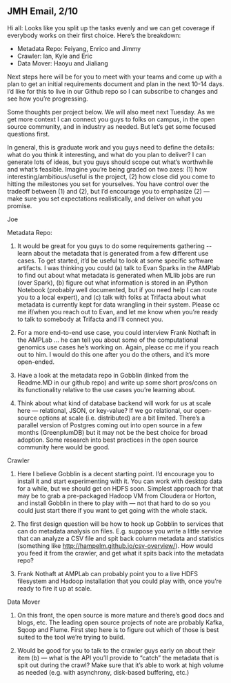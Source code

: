 ## JMH Email, 2/10

Hi all:
Looks like you split up the tasks evenly and we can get coverage if everybody works on their first choice.  Here’s the breakdown:

  - Metadata Repo: Feiyang, Enrico and Jimmy
  - Crawler: Ian, Kyle and Eric
  - Data Mover: Haoyu and Jialiang

Next steps here will be for you to meet with your teams and come up with a plan to get an initial requirements document and plan in the next 10-14 days.  I’d like for this to live in our Github repo so I can subscribe to changes and see how you’re progressing.

Some thoughts per project below.  We will also meet next Tuesday.  As we get more context I can connect you guys to folks on campus, in the open source community, and in industry as needed.  But let’s get some focused questions first.

In general, this is graduate work and you guys need to define the details: what do you think it interesting, and what do you plan to deliver?  I can generate lots of ideas, but you guys should scope out what’s worthwhile and what’s feasible.  Imagine you’re being graded on two axes: (1) how interesting/ambitious/useful is the project, (2) how close did you come to hitting the milestones you set for yourselves.  You have control over the tradeoff between (1) and (2), but I’d encourage you to emphasize (2) — make sure you set expectations realistically, and deliver on what you promise.

Joe

Metadata Repo:

  1. It would be great for you guys to do some requirements gathering -- learn about the metadata that is generated from a few different use cases.  To get started, it’d be useful to look at some specific software artifacts.  I was thinking you could (a) talk to Evan Sparks in the AMPlab to find out about what metadata is generated when MLlib jobs are run (over Spark), (b) figure out what information is stored in an iPython Notebook (probably well documented, but if you need help I can route you to a local expert), and (c) talk with folks at Trifacta about what metadata is currently kept for data wrangling in their system.  Please cc me if/when you reach out to Evan, and let me know when you’re ready to talk to somebody at Trifacta and I’ll connect you.

  1. For a more end-to-end use case, you could interview Frank Nothaft in the AMPLab … he can tell you about some of the computational genomics use cases he’s working on.  Again, please cc me if you reach out to him.  I would do this one after you do the others, and it’s more open-ended.

  1. Have a look at the metadata repo in Gobblin (linked from the Readme.MD in our github repo) and write up some short pros/cons on its functionality relative to the use cases you’re learning about.  

  1. Think about what kind of database backend will work for us at scale here —  relational, JSON, or key-value?  If we go relational, our open-source options at scale (i.e. distributed) are a bit limited.  There’s a parallel version of Postgres coming out into open source in a few months (GreenplumDB) but it may not be the best choice for broad adoption.  Some research into best practices in the open source community here would be good.

Crawler

  1. Here I believe Gobblin is a decent starting point.  I’d encourage you to install it and start experimenting with it.  You can work with desktop data for a while, but we should get on HDFS soon.  Simplest approach for that may be to grab a pre-packaged Hadoop VM from Cloudera or Horton, and install Gobblin in there to play with — not that hard to do so you could just start there if you want to get going with the whole stack.

  1. The first design question will be how to hook up Gobblin to services that can do metadata analysis on files.  E.g. suppose you write a little service that can analyze a CSV file and spit back column metadata and statistics (something like http://hampelm.github.io/csv-overview/).  How would you feed it from the crawler, and get what it spits back into the metadata repo?

  1. Frank Nothaft at AMPLab can probably point you to a live HDFS filesystem and Hadoop installation that you could play with, once you’re ready to fire it up at scale.

Data Mover

  1. On this front, the open source is more mature and there’s good docs and blogs, etc.  The leading open source projects of note are probably Kafka, Sqoop and Flume.  First step here is to figure out which of those is best suited to the tool we’re trying to build.

  1. Would be good for you to talk to the crawler guys early on about their item (b) — what is the API you’ll provide to “catch” the metadata that is spit out during the crawl?  Make sure that it’s able to work at high volume as needed (e.g. with asynchrony, disk-based buffering, etc.)
